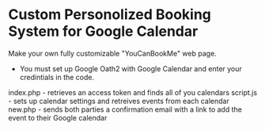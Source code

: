# Custom Personolized Booking System for Google Calendar
Make your own fully customizable "YouCanBookMe" web page.
* You must set up Google Oath2 with Google Calendar and enter your credintials in the code.

index.php - retrieves an access token and finds all of you calendars
script.js - sets up calendar settings and retreives events from each calendar
new.php - sends both parties a confirmation email with a link to add the event to their Google calendar
